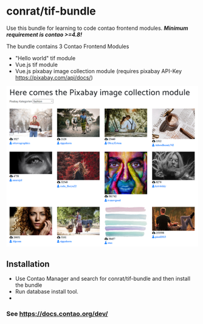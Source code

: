 # conrat/tif-bundle
Use this bundle for learning to code contao frontend modules.
***Minimum requirement is contao >=4.8!***


The bundle contains 3 Contao Frontend Modules
* "Hello world" tif module
* Vue.js tif module
* Vue.js pixabay image collection module (requires pixabay API-Key https://pixabay.com/api/docs/)

![Alt text](src/Resources/readme/readme_pixabay_module.png?raw=true "Pixabay image collection module")


## Installation 
* Use Contao Manager and search for conrat/tif-bundle and then install the bundle
* Run database install tool.
*

### See https://docs.contao.org/dev/

